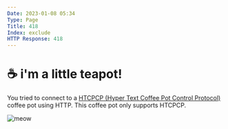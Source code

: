 ```yaml
---
Date: 2023-01-08 05:34
Type: Page
Title: 418
Index: exclude
HTTP Response: 418
---
```


# ☕️ i'm a little teapot!

You tried to connect to a [HTCPCP (Hyper Text Coffee Pot Control Protocol)](https://en.wikipedia.org/wiki/Hyper_Text_Coffee_Pot_Control_Protocol) coffee pot using HTTP. This coffee pot only supports HTCPCP.

![meow](https://http.cat/418)